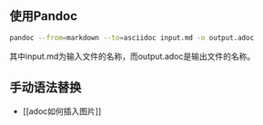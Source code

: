 ## 使用Pandoc
```bash
pandoc --from=markdown --to=asciidoc input.md -o output.adoc
```
其中input.md为输入文件的名称，而output.adoc是输出文件的名称。
## 手动语法替换
- [[adoc如何插入图片]]